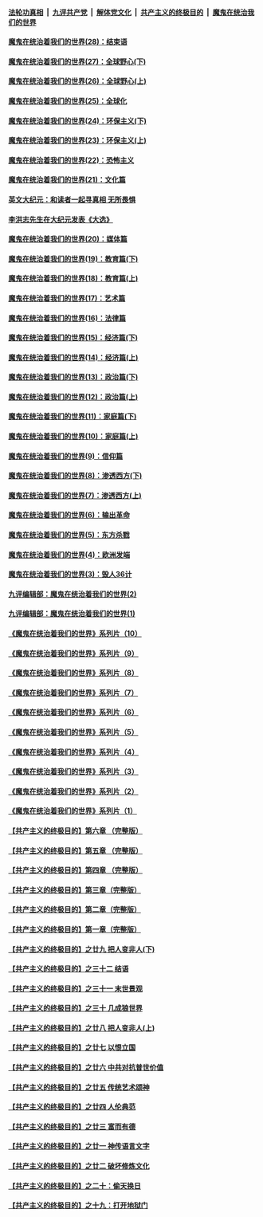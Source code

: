 ####  [法轮功真相](../../../../basic/blob/master/README.md?t=03222131) &nbsp;|&nbsp; [九评共产党](../../../../9ping.md/blob/master/README.md?t=03222131) &nbsp;|&nbsp; [解体党文化](../../../../jtdwh.md/blob/master/README.md?t=03222131)  &nbsp;|&nbsp; [共产主义的终极目的](../../../../gczydzjmd.md/blob/master/README.md?t=03222131) &nbsp;|&nbsp; [魔鬼在统治我们的世界](../../../../mgztzwmdsj.md/blob/master/README.md?t=03222131) 

#### [魔鬼在统治着我们的世界(28)：结束语](../pages/nsc422/n10936246.md?t=03222131) 

#### [魔鬼在统治着我们的世界(27)：全球野心(下)](../pages/nsc422/n10928319.md?t=03222131) 

#### [魔鬼在统治着我们的世界(26)：全球野心(上)](../pages/nsc422/n10900318.md?t=03222131) 

#### [魔鬼在统治着我们的世界(25)：全球化](../pages/nsc422/n10788205.md?t=03222131) 

#### [魔鬼在统治着我们的世界(24)：环保主义(下)](../pages/nsc422/n10695307.md?t=03222131) 

#### [魔鬼在统治着我们的世界(23)：环保主义(上)](../pages/nsc422/n10688613.md?t=03222131) 

#### [魔鬼在统治着我们的世界(22)：恐怖主义](../pages/nsc422/n10614727.md?t=03222131) 

#### [魔鬼在统治着我们的世界(21)：文化篇](../pages/nsc422/n10597706.md?t=03222131) 

#### [英文大纪元：和读者一起寻真相 无所畏惧](../pages/nsc422/n12542027.md?t=03222131) 

#### [李洪志先生在大纪元发表《大选》](../pages/nsc422/n12534746.md?t=03222131) 

#### [魔鬼在统治着我们的世界(20)：媒体篇](../pages/nsc422/n10586579.md?t=03222131) 

#### [魔鬼在统治着我们的世界(19)：教育篇(下)](../pages/nsc422/n10564808.md?t=03222131) 

#### [魔鬼在统治着我们的世界(18)：教育篇(上)](../pages/nsc422/n10526970.md?t=03222131) 

#### [魔鬼在统治着我们的世界(17)：艺术篇](../pages/nsc422/n10499093.md?t=03222131) 

#### [魔鬼在统治着我们的世界(16)：法律篇](../pages/nsc422/n10485969.md?t=03222131) 

#### [魔鬼在统治着我们的世界(15)：经济篇(下)](../pages/nsc422/n10469975.md?t=03222131) 

#### [魔鬼在统治着我们的世界(14)：经济篇(上)](../pages/nsc422/n10457370.md?t=03222131) 

#### [魔鬼在统治着我们的世界(13)：政治篇(下)](../pages/nsc422/n10448270.md?t=03222131) 

#### [魔鬼在统治着我们的世界(12)：政治篇(上)](../pages/nsc422/n10444576.md?t=03222131) 

#### [魔鬼在统治着我们的世界(11)：家庭篇(下)](../pages/nsc422/n10440961.md?t=03222131) 

#### [魔鬼在统治着我们的世界(10)：家庭篇(上)](../pages/nsc422/n10435448.md?t=03222131) 

#### [魔鬼在统治着我们的世界(9)：信仰篇](../pages/nsc422/n10432159.md?t=03222131) 

#### [魔鬼在统治着我们的世界(8)：渗透西方(下)](../pages/nsc422/n10429603.md?t=03222131) 

#### [魔鬼在统治着我们的世界(7)：渗透西方(上)](../pages/nsc422/n10426013.md?t=03222131) 

#### [魔鬼在统治着我们的世界(6)：输出革命](../pages/nsc422/n10421536.md?t=03222131) 

#### [魔鬼在统治着我们的世界(5)：东方杀戮](../pages/nsc422/n10417707.md?t=03222131) 

#### [魔鬼在统治着我们的世界(4)：欧洲发端](../pages/nsc422/n10414890.md?t=03222131) 

#### [魔鬼在统治着我们的世界(3)：毁人36计](../pages/nsc422/n10411583.md?t=03222131) 

#### [九评编辑部：魔鬼在统治着我们的世界(2)](../pages/nsc422/n10410036.md?t=03222131) 

#### [九评编辑部：魔鬼在统治着我们的世界(1)](../pages/nsc422/n10406825.md?t=03222131) 

#### [《魔鬼在统治着我们的世界》系列片（10）](../pages/nsc422/n12292670.md?t=03222131) 

#### [《魔鬼在统治着我们的世界》系列片（9）](../pages/nsc422/n12290859.md?t=03222131) 

#### [《魔鬼在统治着我们的世界》系列片（8）](../pages/nsc422/n12287445.md?t=03222131) 

#### [《魔鬼在统治着我们的世界》系列片（7）](../pages/nsc422/n12283425.md?t=03222131) 

#### [《魔鬼在统治着我们的世界》系列片（6）](../pages/nsc422/n12282314.md?t=03222131) 

#### [《魔鬼在统治着我们的世界》系列片（5）](../pages/nsc422/n12281419.md?t=03222131) 

#### [《魔鬼在统治着我们的世界》系列片（4）](../pages/nsc422/n12274024.md?t=03222131) 

#### [《魔鬼在统治着我们的世界》系列片（3）](../pages/nsc422/n12271322.md?t=03222131) 

#### [《魔鬼在统治着我们的世界》系列片（2）](../pages/nsc422/n12269049.md?t=03222131) 

#### [《魔鬼在统治着我们的世界》系列片（1）](../pages/nsc422/n12267575.md?t=03222131) 

#### [【共产主义的终极目的】第六章 （完整版）](../pages/nsc422/n11428913.md?t=03222131) 

#### [【共产主义的终极目的】第五章 （完整版）](../pages/nsc422/n11428912.md?t=03222131) 

#### [【共产主义的终极目的】第四章 （完整版）](../pages/nsc422/n11428907.md?t=03222131) 

#### [【共产主义的终极目的】第三章（完整版）](../pages/nsc422/n11428848.md?t=03222131) 

#### [【共产主义的终极目的】第二章（完整版）](../pages/nsc422/n11428831.md?t=03222131) 

#### [【共产主义的终极目的】第一章（完整版）](../pages/nsc422/n11417651.md?t=03222131) 

#### [【共产主义的终极目的】之廿九 把人变非人(下)](../pages/nsc422/n11344140.md?t=03222131) 

#### [【共产主义的终极目的】之三十二 结语](../pages/nsc422/n11360535.md?t=03222131) 

#### [【共产主义的终极目的】之三十一 末世景观](../pages/nsc422/n11351129.md?t=03222131) 

#### [【共产主义的终极目的】之三十 几成狼世界](../pages/nsc422/n11348280.md?t=03222131) 

#### [【共产主义的终极目的】之廿八 把人变非人(上)](../pages/nsc422/n11340492.md?t=03222131) 

#### [【共产主义的终极目的】之廿七 以恨立国](../pages/nsc422/n11336944.md?t=03222131) 

#### [【共产主义的终极目的】之廿六 中共对抗普世价值](../pages/nsc422/n11324785.md?t=03222131) 

#### [【共产主义的终极目的】之廿五 传统艺术颂神](../pages/nsc422/n11296396.md?t=03222131) 

#### [【共产主义的终极目的】之廿四 人伦典范](../pages/nsc422/n11296397.md?t=03222131) 

#### [【共产主义的终极目的】之廿三 富而有德](../pages/nsc422/n11283598.md?t=03222131) 

#### [【共产主义的终极目的】之廿一 神传语言文字](../pages/nsc422/n11263265.md?t=03222131) 

#### [【共产主义的终极目的】之廿二 破坏修炼文化](../pages/nsc422/n11245728.md?t=03222131) 

#### [【共产主义的终极目的】之二十：偷天换日](../pages/nsc422/n11238846.md?t=03222131) 

#### [【共产主义的终极目的】之十九：打开地狱门](../pages/nsc422/n11206376.md?t=03222131) 

